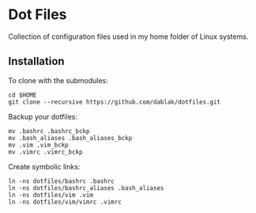 # Dot Files

Collection of configuration files used in my home folder of Linux systems.

## Installation

To clone with the submodules:
```
cd $HOME  
git clone --recursive https://github.com/dablak/dotfiles.git
```

Backup your dotfiles:
```
mv .bashrc .bashrc_bckp  
mv .bash_aliases .bash_aliases_bckp  
mv .vim .vim_bckp  
mv .vimrc .vimrc_bckp
```

Create symbolic links:
```
ln -ns dotfiles/bashrc .bashrc  
ln -ns dotfiles/bashrc_aliases .bash_aliases  
ln -ns dotfiles/vim .vim  
ln -ns dotfiles/vim/vimrc .vimrc
```
